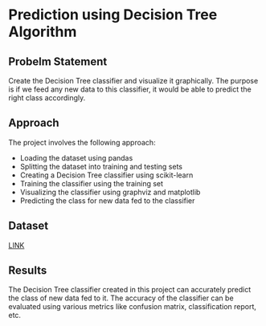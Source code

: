 # Prediction using Decision Tree Algorithm

<h2>Probelm Statement</h2>
Create the Decision Tree classifier and visualize it graphically. The purpose is if we feed any new data to this classifier, it would be able to predict the right class accordingly.


<h2>Approach</h2>
The project involves the following approach:

- Loading the dataset using pandas
- Splitting the dataset into training and testing sets
- Creating a Decision Tree classifier using scikit-learn
- Training the classifier using the training set
- Visualizing the classifier using graphviz and matplotlib
- Predicting the class for new data fed to the classifier

<h2>Dataset</h2>
<a href="https://bit.ly/3kXTdox">LINK</a>

<h2>Results</h2>
The Decision Tree classifier created in this project can accurately predict the class of new data fed to it. The accuracy of the classifier can be evaluated using various metrics like confusion matrix, classification report, etc.
